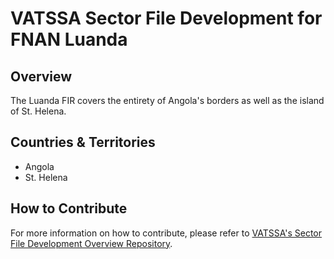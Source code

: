 # VATSSA Sector File Development for FNAN Luanda

## Overview

The Luanda FIR covers the entirety of Angola's borders as well as the island of St. Helena.

## Countries & Territories

- Angola
- St. Helena

## How to Contribute

For more information on how to contribute, please refer to [VATSSA's Sector File Development Overview Repository](https://github.com/VATSIM-SSA/sectorfile-overview).
